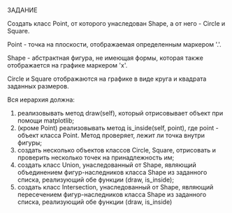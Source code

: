 ЗАДАНИЕ

Создать класс Point, от которого унаследован Shape, а от него - Circle и Square.

Point - точка на плоскости, отображаемая определенным маркером '.'.

Shape - абстрактная фигура, не имеющая формы, которая также отображается на графике маркером 'x'.

Circle и Square отображаются на графике в виде круга и квадрата заданных размеров.

Вся иерархия должна:
1. реализовывать метод draw(self), который отрисовывает объект при помощи matplotlib;
2. (кроме Point) реализовывать метод is_inside(self, point), где point - объект класса Point. Метод проверяет, лежит ли точка внутри фигуры;
3. создать несколько объектов классов Circle, Square, отрисовать и проверить несколько точек на принадлежность им;
4. создать класс Union, унаследованный от Shape, являющий объединением фигур-наследников класса Shape из заданного списка, реализующий обе функции (draw, is_inside); 
5. создать класс Intersection, унаследованный от Shape, являющий пересечением фигур-наследников класса Shape из заданного списка, реализующий обе функции (draw, is_inside)
